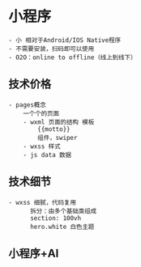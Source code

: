 # 小程序
    - 小 相对于Android/IOS Native程序
    - 不需要安装，扫码即可以使用
    - O2O：online to offline（线上到线下）

## 技术价格
    - pages概念
        一个个的页面
        - wxml 页面的结构 模板
            {{motto}}
            组件，swiper
        - wxss 样式
        - js data 数据

## 技术细节
    - wxss 细腻，代码复用
          拆分：由多个基础类组成
          section: 100vh
          hero.white 白色主题
## 小程序+AI
